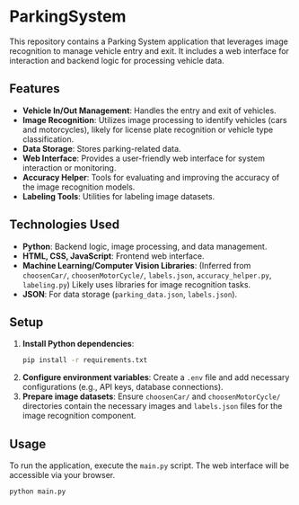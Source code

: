 # ParkingSystem

This repository contains a Parking System application that leverages image recognition to manage vehicle entry and exit. It includes a web interface for interaction and backend logic for processing vehicle data.

## Features

- **Vehicle In/Out Management**: Handles the entry and exit of vehicles.
- **Image Recognition**: Utilizes image processing to identify vehicles (cars and motorcycles), likely for license plate recognition or vehicle type classification.
- **Data Storage**: Stores parking-related data.
- **Web Interface**: Provides a user-friendly web interface for system interaction or monitoring.
- **Accuracy Helper**: Tools for evaluating and improving the accuracy of the image recognition models.
- **Labeling Tools**: Utilities for labeling image datasets.

## Technologies Used

- **Python**: Backend logic, image processing, and data management.
- **HTML, CSS, JavaScript**: Frontend web interface.
- **Machine Learning/Computer Vision Libraries**: (Inferred from `choosenCar/`, `choosenMotorCycle/`, `labels.json`, `accuracy_helper.py`, `labeling.py`) Likely uses libraries for image recognition tasks.
- **JSON**: For data storage (`parking_data.json`, `labels.json`).

## Setup

1.  **Install Python dependencies**:
    ```bash
    pip install -r requirements.txt
    ```
2.  **Configure environment variables**:
    Create a `.env` file and add necessary configurations (e.g., API keys, database connections).
3.  **Prepare image datasets**:
    Ensure `choosenCar/` and `choosenMotorCycle/` directories contain the necessary images and `labels.json` files for the image recognition component.

## Usage

To run the application, execute the `main.py` script. The web interface will be accessible via your browser.

```bash
python main.py
```
